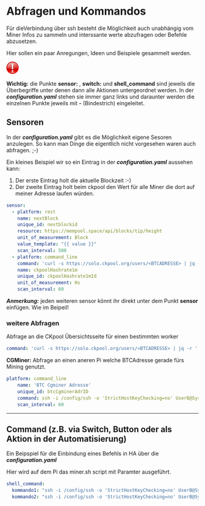
# Abfragen und Kommandos
Für dieVerbindung über ssh besteht die Möglichkeit auch unabhängig vom Miner Infos zu sammeln und interssante werte abzufragen oder Befehle abzusetzen.

Hier sollen ein paar Anregungen, Ideen und Beispiele gesammelt werden.

<img src="Images/important.png" width="32px" >

**Wichtig:** die Punkte **sensor:** , **switch:** und **shell_command** sind jeweils die Überbegriffe unter denen dann alle Aktionen untergeordnet werden. In der ***configuration.yaml*** stehen sie immer ganz links und daraunter werden die einzelnen Punkte jeweils mit **-** (Bindestrich) eingeleitet.

## Sensoren
In der ***configuration.yaml*** gibt es die Möglichkeit eigene Sesoren anzulegen. So kann man Dinge die eigentlich nicht vorgesehen waren auch abfragen. ;-)

Ein kleines Beispiel wir so ein Eintrag in der ***configuration.yaml*** aussehen kann:

1. Der erste Eintrag holt die aktuelle Blockzeit :-)
2. Der zweite Eintrag holt beim ckpool den Wert für alle Miner die dort auf meiner Adresse laufen würden.
```yaml
sensor:
  - platform: rest
    name: nextBlock
    unique_id: nextblockid
    resource: https://mempool.space/api/blocks/tip/height
    unit_of_measurement: Block
    value_template: "{{ value }}"
    scan_interval: 500
  - platform: command_line
    command: 'curl -s https://solo.ckpool.org/users/<BTCADRESSE> | jq -r ''.["hashrate1m"]'''
    name: ckpoolHashrate1m
    unique_id: ckpoolHashrate1mId
    unit_of_measurement: Hs
    scan_interval: 60
```
***Anmerkung:*** jeden weiteren sensor könnt ihr direkt unter dem Punkt **sensor** einfügen. Wie im Beipeil!


### weitere Abfragen
Abfrage an die CKpool Übersichtsseite für einen bestimmten worker
```yaml
command: 'curl -s https://solo.ckpool.org/users/<BTCADRESSE> | jq -r ''.["worker"][0]["bestshare"]'''
```

**CGMiner:** Abfrage an einen aneren Pi welche BTCAdresse gerade fürs Mining genutzt. 
```yaml
platform: command_line
    name: 'BTC Cgminer Adresse'
    unique_id: btcCgminerAdrID
    command: ssh -i /config/ssh -o 'StrictHostKeyChecking=no' UserB@SystemB ps -ef | grep SCREEN | sed 's/^.*-u//g;s/-p.*$//g'
    scan_interval: 60
```


---



## Command (z.B. via Switch, Button oder als Aktion in der Automatisierung)

Ein Beipspiel für die Einbindung eines Befehls in HA über die ***configuration.yaml***

Hier wird auf dem Pi das miner.sh script mit Paramter ausgeführt.
```yaml
shell_command:
  kommando1: "ssh -i /config/ssh -o 'StrictHostKeyChecking=no' UserB@SystemB bash /home/miner.sh Miner01"
  kommando2: "ssh -i /config/ssh -o 'StrictHostKeyChecking=no' UserB@SystemB bash /home/miner.sh stop"
```
